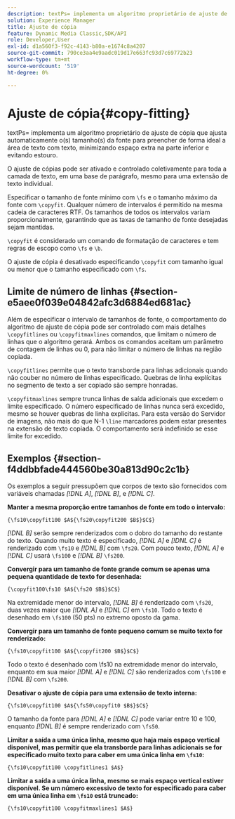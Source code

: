 ```yaml
---
description: textPs= implementa um algoritmo proprietário de ajuste de cópia que ajusta automaticamente o(s) tamanho(s) da fonte para preencher de forma ideal a área de texto com texto, minimizando espaço extra na parte inferior e evitando estouro.
solution: Experience Manager
title: Ajuste de cópia
feature: Dynamic Media Classic,SDK/API
role: Developer,User
exl-id: d1a560f3-f92c-4143-b80a-e1674c8a4207
source-git-commit: 790ce3aa4e9aadc019d17e663fc93d7c69772b23
workflow-type: tm+mt
source-wordcount: '519'
ht-degree: 0%

---
```


# Ajuste de cópia{#copy-fitting}

textPs= implementa um algoritmo proprietário de ajuste de cópia que ajusta automaticamente o(s) tamanho(s) da fonte para preencher de forma ideal a área de texto com texto, minimizando espaço extra na parte inferior e evitando estouro.

O ajuste de cópias pode ser ativado e controlado coletivamente para toda a camada de texto, em uma base de parágrafo, mesmo para uma extensão de texto individual.

Especificar o tamanho de fonte mínimo com `\fs` e o tamanho máximo da fonte com `\copyfit`. Qualquer número de intervalos é permitido na mesma cadeia de caracteres RTF. Os tamanhos de todos os intervalos variam proporcionalmente, garantindo que as taxas de tamanho de fonte desejadas sejam mantidas.

`\copyfit` é considerado um comando de formatação de caracteres e tem regras de escopo como `\fs` e `\b`.

O ajuste de cópia é desativado especificando `\copyfit` com tamanho igual ou menor que o tamanho especificado com `\fs`.

## Limite de número de linhas {#section-e5aee0f039e04842afc3d6884ed681ac}

Além de especificar o intervalo de tamanhos de fonte, o comportamento do algoritmo de ajuste de cópia pode ser controlado com mais detalhes `\copyfitlines` ou `\copyfitmaxlines` comandos, que limitam o número de linhas que o algoritmo gerará. Ambos os comandos aceitam um parâmetro de contagem de linhas ou 0, para não limitar o número de linhas na região copiada.

`\copyfitlines` permite que o texto transborde para linhas adicionais quando não couber no número de linhas especificado. Quebras de linha explícitas no segmento de texto a ser copiado são sempre honradas.

`\copyfitmaxlines` sempre trunca linhas de saída adicionais que excedem o limite especificado. O número especificado de linhas nunca será excedido, mesmo se houver quebras de linha explícitas. Para esta versão do Servidor de imagens, não mais do que N-1 `\line` marcadores podem estar presentes na extensão de texto copiada. O comportamento será indefinido se esse limite for excedido.

## Exemplos {#section-f4ddbbfade444560be30a813d90c2c1b}

Os exemplos a seguir pressupõem que corpos de texto são fornecidos com variáveis chamadas *[!DNL $A$]*, *[!DNL $B$]*, e *[!DNL $C$]*.

**Manter a mesma proporção entre tamanhos de fonte em todo o intervalo:**

`{\fs10\copyfit100 $A${\fs20\copyfit200 $B$}$C$}`

*[!DNL $B$]* serão sempre renderizados com o dobro do tamanho do restante do texto. Quando muito texto é especificado, *[!DNL $A$]* e *[!DNL $C$]* é renderizado com `\fs10` e *[!DNL $B$]* com `\fs20`. Com pouco texto, *[!DNL $A$]* e *[!DNL $C$]* usará `\fs100` e *[!DNL $B$]* `\fs200`.

**Convergir para um tamanho de fonte grande comum se apenas uma pequena quantidade de texto for desenhada:**

`{\copyfit100\fs10 $A${\fs20 $B$}$C$}`

Na extremidade menor do intervalo, *[!DNL $B$]* é renderizado com `\fs20`, duas vezes maior que *[!DNL $A$]* e *[!DNL $C$]* em `\fs10`. Todo o texto é desenhado em `\fs100` (50 pts) no extremo oposto da gama.

**Convergir para um tamanho de fonte pequeno comum se muito texto for renderizado:**

`{\fs10\copyfit100 $A${\copyfit200 $B$}$C$}`

Todo o texto é desenhado com \fs10 na extremidade menor do intervalo, enquanto em sua maior *[!DNL $A$]* e *[!DNL $C$]* são renderizados com `\fs100` e *[!DNL $B$]* com `\fs200`.

**Desativar o ajuste de cópia para uma extensão de texto interna:**

`{\fs10\copyfit100 $A${\fs50\copyfit0 $B$}$C$}`

O tamanho da fonte para *[!DNL $A$]* e *[!DNL $C$]* pode variar entre 10 e 100, enquanto *[!DNL $B$]* é sempre renderizado com `\fs50`.

**Limitar a saída a uma única linha, mesmo que haja mais espaço vertical disponível, mas permitir que ela transborde para linhas adicionais se for especificado muito texto para caber em uma única linha em `\fs10`:**

`{\fs10\copyfit100 \copyfitlines1 $A$}`

**Limitar a saída a uma única linha, mesmo se mais espaço vertical estiver disponível. Se um número excessivo de texto for especificado para caber em uma única linha em `\fs10` está truncado:**

`{\fs10\copyfit100 \copyfitmaxlines1 $A$}`
